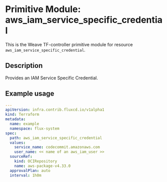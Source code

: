 
# Primitive Module: aws_iam_service_specific_credential

This is the Weave TF-controller primitive module for resource `aws_iam_service_specific_credential`.

## Description

Provides an IAM Service Specific Credential.

## Example usage

```yaml
---
apiVersion: infra.contrib.fluxcd.io/v1alpha1
kind: Terraform
metadata:
  name: example
  namespace: flux-system
spec:
  path: aws_iam_service_specific_credential
  values:
    service_name: codecommit.amazonaws.com
    user_name: << name of an aws_iam_user >>
  sourceRef:
    kind: OCIRepository
    name: aws-package-v4.33.0
  approvalPlan: auto
  interval: 1h0m
```
